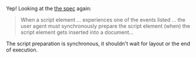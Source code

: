 Yep! Looking at the [the spec](http://www.whatwg.org/specs/web-apps/current-work/multipage/scripting-1.html#dfnReturnLink-0) again:

> When a script element … experiences one of the events listed … the user agent must synchronously prepare the script element (when) the script element gets inserted into a document…

The script preparation is synchronous, it shouldn't wait for layout or the end of execution. 